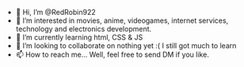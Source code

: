 - 👋 Hi, I’m @RedRobin922
- 👀 I’m interested in movies, anime, videogames, internet services, technology and electronics development.
- 🌱 I’m currently learning html, CSS & JS
- 💞️ I’m looking to collaborate on nothing yet :( I still got much to learn
- 📫 How to reach me... Well, feel free to send DM if you like.

<!---
RedRobin922/RedRobin922 is a ✨ special ✨ repository because its `README.md` (this file) appears on your GitHub profile.
You can click the Preview link to take a look at your changes.
--->
